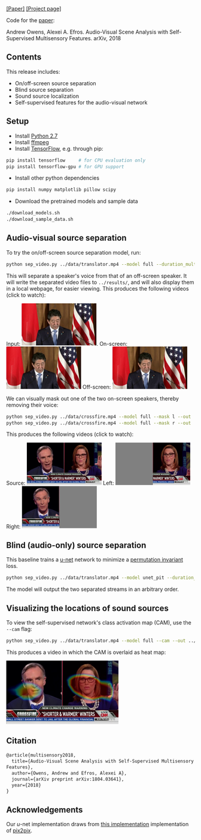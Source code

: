 [[Paper]](https://arxiv.org/pdf/1804.03641.pdf)
[[Project page]](http://andrewowens.com/multisensory)

Code for the [paper](https://arxiv.org/pdf/1804.03641.pdf):

Andrew Owens, Alexei A. Efros. Audio-Visual Scene Analysis with Self-Supervised Multisensory Features. arXiv, 2018

## Contents
This release includes:
- On/off-screen source separation
- Blind source separation
- Sound source localization
- Self-supervised features for the audio-visual network

## Setup
- Install [Python 2.7](https://www.python.org/download/releases/2.7)
- Install [ffmpeg](https://www.ffmpeg.org/download.html)
- Install [TensorFlow](https://www.tensorflow.org/), e.g. through pip:
```bash
pip install tensorflow     # for CPU evaluation only
pip install tensorflow-gpu # for GPU support
```
- Install other python dependencies
```bash
pip install numpy matplotlib pillow scipy
```
- Download the pretrained models and sample data
```bash
./download_models.sh
./download_sample_data.sh
```

## Audio-visual source separation
To try the on/off-screen source separation model, run:
```bash
python sep_video.py ../data/translator.mp4 --model full --duration_mult 4 --out ../results/
```
This will separate a speaker's voice from that of an off-screen speaker. It will write the separated video files to `../results/`, and will also display them in a local webpage, for easier viewing. This produces the following videos (click to watch):

Input:  <a href = "https://youtu.be/4kVNzxFeboo"><img src = "doc/translator_input.jpg" width = 200><a>. On-screen: <a href = "https://youtu.be/XvJVXsHyBKw"><img src = "doc/translator_input.jpg" width = 200></a>
Off-screen: <a href = "https://youtu.be/NFll7nfmwO8"><img src = "doc/translator_input.jpg" width = 200></a>

We can visually mask out one of the two on-screen speakers, thereby removing their voice:
```bash
python sep_video.py ../data/crossfire.mp4 --model full --mask l --out ../results/
python sep_video.py ../data/crossfire.mp4 --model full --mask r --out ../results/
```
This produces the following videos (click to watch):

Source: <a href = "https://youtu.be/H9CgWJToF_s"><img src="doc/crossfire_input.jpg" width="200"/></a> Left: <a href = "https://youtu.be/9jPaA8ttI6A"><img src="doc/crossfire_l.jpg" width="200"/></a> Right: <a href = "https://youtu.be/M4ACgIWuiWM"><img src="doc/crossfire_r.jpg" width="200"/></a>

## Blind (audio-only) source separation
This baseline trains a [u-net](https://arxiv.org/pdf/1505.04597.pdf) network to minimize a [permutation invariant](https://arxiv.org/pdf/1607.00325) loss.
```bash
python sep_video.py ../data/translator.mp4 --model unet_pit --duration_mult 4 --out ../results/
```
The model will output the two separated streams in an arbitrary order.

## Visualizing the locations of sound sources
To view the self-supervised network's class activation map (CAM), use the `--cam` flag:
```bash
python sep_video.py ../data/translator.mp4 --model full --cam --out ../results/
```
This produces a video in which the CAM is overlaid as heat map:

<a href = "https://youtu.be/u99MdLBDnJc"><img src="doc/crossfire_cam.jpg" width="300"/></a>

## Citation
```
@article{multisensory2018,
  title={Audio-Visual Scene Analysis with Self-Supervised Multisensory Features},
  author={Owens, Andrew and Efros, Alexei A},
  journal={arXiv preprint arXiv:1804.03641},
  year={2018}
}
```

## Acknowledgements
Our *u*-net implementation draws from [this implementation](https://github.com/affinelayer/pix2pix-tensorflow) implementation of [pix2pix](https://arxiv.org/abs/1611.07004).
